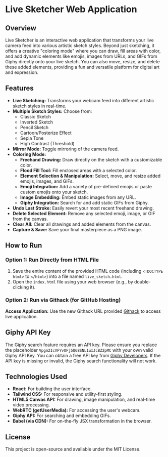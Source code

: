 # Live Sketcher Web Application

## Overview
Live Sketcher is an interactive web application that transforms your live camera feed into various artistic sketch styles. Beyond just sketching, it offers a creative "coloring mode" where you can draw, fill areas with color, and add dynamic elements like emojis, images from URLs, and GIFs from Giphy directly onto your live sketch. You can also move, resize, and delete these added elements, providing a fun and versatile platform for digital art and expression.

## Features
* **Live Sketching:** Transforms your webcam feed into different artistic sketch styles in real-time.
* **Multiple Sketch Styles:** Choose from:
    * Classic Sketch
    * Inverted Sketch
    * Pencil Sketch
    * Cartoon/Posterize Effect
    * Sepia Tone
    * High Contrast (Threshold)
* **Mirror Mode:** Toggle mirroring of the camera feed.
* **Coloring Mode:**
    * **Freehand Drawing:** Draw directly on the sketch with a customizable color.
    * **Flood Fill Tool:** Fill enclosed areas with a selected color.
    * **Element Selection & Manipulation:** Select, move, and resize added emojis, images, and GIFs.
    * **Emoji Integration:** Add a variety of pre-defined emojis or paste custom emojis onto your sketch.
    * **Image Embedding:** Embed static images from any URL.
    * **Giphy Integration:** Search for and add static GIFs from Giphy.
* **Undo Last Stroke:** Easily revert your most recent freehand drawing.
* **Delete Selected Element:** Remove any selected emoji, image, or GIF from the canvas.
* **Clear All:** Clear all drawings and added elements from the canvas.
* **Capture & Save:** Save your final masterpiece as a PNG image.

## How to Run

### Option 1: Run Directly from HTML File
1.  Save the entire content of the provided HTML code (including `<!DOCTYPE html>` to `</html>`) into a file named `live_sketch.html`.
2.  Open the `index.html` file using your web browser (e.g., by double-clicking it).

### Option 2: Run via Githack (for GitHub Hosting)
  **Access Application:** Use the new Githack URL provided [Githack](https://raw.githack.com/dannz510/Live-sketch/refs/heads/main/live_sketch.html`) to access live application.

## Giphy API Key
The Giphy search feature requires an API key. Please ensure you replace the placeholder `Vpgm2IcVFYvOFj5Q68SNL1uIJcBZ2pMC` with your own valid Giphy API Key. You can obtain a free API key from [Giphy Developers](https://developers.giphy.com/). If the API key is missing or invalid, the Giphy search functionality will not work.

## Technologies Used
* **React:** For building the user interface.
* **Tailwind CSS:** For responsive and utility-first styling.
* **HTML5 Canvas API:** For drawing, image manipulation, and real-time video processing.
* **WebRTC (getUserMedia):** For accessing the user's webcam.
* **Giphy API:** For searching and embedding GIFs.
* **Babel (via CDN):** For on-the-fly JSX transformation in the browser.

## License
This project is open-source and available under the MIT License.
